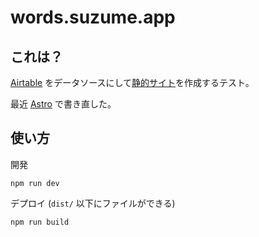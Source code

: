 # words.suzume.app

## これは？

[Airtable](https://www.airtable.com/) をデータソースにして[静的サイト](https://words.suzume.app/)を作成するテスト。

最近 [Astro](https://astro.build/) で書き直した。

## 使い方

開発

```shell-session
npm run dev
```

デプロイ (`dist/` 以下にファイルができる)

```shell-session
npm run build
```
